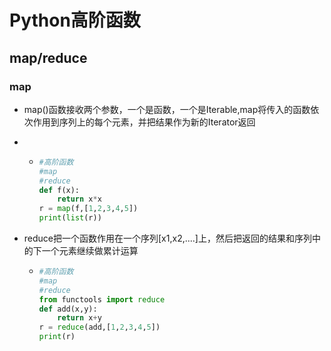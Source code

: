 # Python高阶函数

## map/reduce

### map

- map()函数接收两个参数，一个是函数，一个是Iterable,map将传入的函数依次作用到序列上的每个元素，并把结果作为新的Iterator返回

- - ```python
    #高阶函数
    #map
    #reduce
    def f(x):
    	return x*x
    r = map(f,[1,2,3,4,5])
    print(list(r))
    ```

- reduce把一个函数作用在一个序列[x1,x2,....]上，然后把返回的结果和序列中的下一个元素继续做累计运算

  - ```python
    #高阶函数
    #map
    #reduce
    from functools import reduce
    def add(x,y):
    	return x+y
    r = reduce(add,[1,2,3,4,5])
    print(r)
    ```

  

